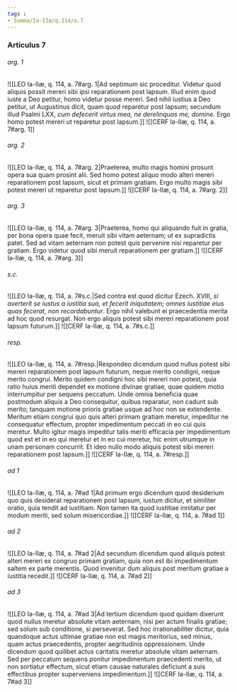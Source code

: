 ```yaml
---
tags : 
- Summa/Ia-IIæ/q.114/a.7
---
```


### Articulus 7

###### arg. 1
![[LEO Ia-IIæ, q. 114, a. 7#arg. 1|Ad septimum sic proceditur. Videtur quod aliquis possit mereri sibi ipsi reparationem post lapsum. Illud enim quod iuste a Deo petitur, homo videtur posse mereri. Sed nihil iustius a Deo petitur, ut Augustinus dicit, quam quod reparetur post lapsum; secundum illud Psalmi LXX, *cum defecerit virtus mea, ne derelinquas me, domine*. Ergo homo potest mereri ut reparetur post lapsum.]]
![[CERF Ia-IIæ, q. 114, a. 7#arg. 1]]

###### arg. 2
![[LEO Ia-IIæ, q. 114, a. 7#arg. 2|Praeterea, multo magis homini prosunt opera sua quam prosint alii. Sed homo potest aliquo modo alteri mereri reparationem post lapsum, sicut et primam gratiam. Ergo multo magis sibi potest mereri ut reparetur post lapsum.]]
![[CERF Ia-IIæ, q. 114, a. 7#arg. 2]]

###### arg. 3
![[LEO Ia-IIæ, q. 114, a. 7#arg. 3|Praeterea, homo qui aliquando fuit in gratia, per bona opera quae fecit, meruit sibi vitam aeternam; ut ex supradictis patet. Sed ad vitam aeternam non potest quis pervenire nisi reparetur per gratiam. Ergo videtur quod sibi meruit reparationem per gratiam.]]
![[CERF Ia-IIæ, q. 114, a. 7#arg. 3]]

###### s.c.
![[LEO Ia-IIæ, q. 114, a. 7#s.c.|Sed contra est quod dicitur Ezech. XVIII, *si averterit se iustus a iustitia sua, et fecerit iniquitatem; omnes iustitiae eius quas fecerat, non recordabuntur*. Ergo nihil valebunt ei praecedentia merita ad hoc quod resurgat. Non ergo aliquis potest sibi mereri reparationem post lapsum futurum.]]
![[CERF Ia-IIæ, q. 114, a. 7#s.c.]]

###### resp.
![[LEO Ia-IIæ, q. 114, a. 7#resp.|Respondeo dicendum quod nullus potest sibi mereri reparationem post lapsum futurum, neque merito condigni, neque merito congrui. Merito quidem condigni hoc sibi mereri non potest, quia ratio huius meriti dependet ex motione divinae gratiae, quae quidem motio interrumpitur per sequens peccatum. Unde omnia beneficia quae postmodum aliquis a Deo consequitur, quibus reparatur, non cadunt sub merito; tanquam motione prioris gratiae usque ad hoc non se extendente. Meritum etiam congrui quo quis alteri primam gratiam meretur, impeditur ne consequatur effectum, propter impedimentum peccati in eo cui quis meretur. Multo igitur magis impeditur talis meriti efficacia per impedimentum quod est et in eo qui meretur et in eo cui meretur, hic enim utrumque in unam personam concurrit. Et ideo nullo modo aliquis potest sibi mereri reparationem post lapsum.]]
![[CERF Ia-IIæ, q. 114, a. 7#resp.]]

###### ad 1
![[LEO Ia-IIæ, q. 114, a. 7#ad 1|Ad primum ergo dicendum quod desiderium quo quis desiderat reparationem post lapsum, iustum dicitur, et similiter oratio, quia tendit ad iustitiam. Non tamen ita quod iustitiae innitatur per modum meriti, sed solum misericordiae.]]
![[CERF Ia-IIæ, q. 114, a. 7#ad 1]]

###### ad 2
![[LEO Ia-IIæ, q. 114, a. 7#ad 2|Ad secundum dicendum quod aliquis potest alteri mereri ex congruo primam gratiam, quia non est ibi impedimentum saltem ex parte merentis. Quod invenitur dum aliquis post meritum gratiae a iustitia recedit.]]
![[CERF Ia-IIæ, q. 114, a. 7#ad 2]]

###### ad 3
![[LEO Ia-IIæ, q. 114, a. 7#ad 3|Ad tertium dicendum quod quidam dixerunt quod nullus meretur absolute vitam aeternam, nisi per actum finalis gratiae; sed solum sub conditione, si perseverat. Sed hoc irrationabiliter dicitur, quia quandoque actus ultimae gratiae non est magis meritorius, sed minus, quam actus praecedentis, propter aegritudinis oppressionem. Unde dicendum quod quilibet actus caritatis meretur absolute vitam aeternam. Sed per peccatum sequens ponitur impedimentum praecedenti merito, ut non sortiatur effectum, sicut etiam causae naturales deficiunt a suis effectibus propter superveniens impedimentum.]]
![[CERF Ia-IIæ, q. 114, a. 7#ad 3]]

